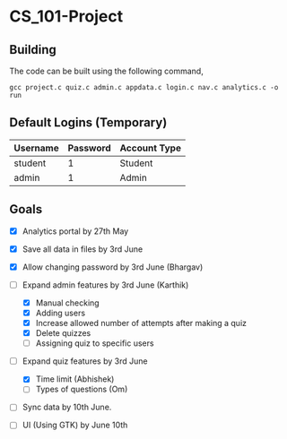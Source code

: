 # CS_101-Project

## Building
The code can be built using the following command,
```
gcc project.c quiz.c admin.c appdata.c login.c nav.c analytics.c -o run
```
## Default Logins (Temporary)
| Username | Password | Account Type |
| -------- | -------- | ------------ |
| student | 1 | Student |
| admin | 1 | Admin |

## Goals
- [x] Analytics portal by 27th May
- [x] Save all data in files by 3rd June
- [x] Allow changing password by 3rd June (Bhargav)
- [ ] Expand admin features by 3rd June (Karthik)
  - [x] Manual checking
  - [x] Adding users 
  - [x] Increase allowed number of attempts after making a quiz
  - [x] Delete quizzes
  - [ ] Assigning quiz to specific users
- [ ] Expand quiz features by 3rd June 
  - [x] Time limit (Abhishek)
  - [ ] Types of questions (Om)
- [ ] Sync data by 10th June.
- [ ] UI (Using GTK) by June 10th

